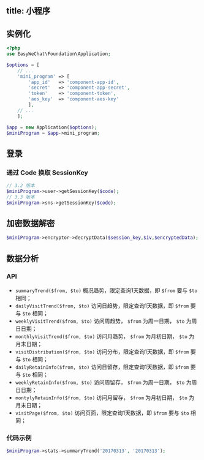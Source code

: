 title: 小程序
---

## 实例化

```php
<?php
use EasyWeChat\Foundation\Application;

$options = [
    // ...
    'mini_program' => [
        'app_id'   => 'component-app-id',
        'secret'   => 'component-app-secret',
        'token'    => 'component-token',
        'aes_key'  => 'component-aes-key'
        ],
    // ...
    ];

$app = new Application($options);
$miniProgram = $app->mini_program;
```

## 登录

### 通过 Code 换取 SessionKey

```php
// 3.2 版本
$miniProgram->user->getSessionKey($code);
// 3.3 版本
$miniProgram->sns->getSessionKey($code);
```

## 加密数据解密

```php
$miniProgram->encryptor->decryptData($session_key,$iv,$encryptedData);
```

## 数据分析

### API

- `summaryTrend($from, $to)` 概况趋势，限定查询1天数据，即 `$from` 要与 `$to` 相同；
- `dailyVisitTrend($from, $to)` 访问日趋势，限定查询1天数据，即 `$from` 要与 `$to` 相同；
- `weeklyVisitTrend($from, $to)` 访问周趋势， `$from` 为周一日期， `$to` 为周日日期；
- `monthlyVisitTrend($from, $to)` 访问月趋势， `$from` 为月初日期， `$to` 为月末日期；
- `visitDistribution($from, $to)` 访问分布，限定查询1天数据，即 `$from` 要与 `$to` 相同；
- `dailyRetainInfo($from, $to)` 访问日留存，限定查询1天数据，即 `$from` 要与 `$to` 相同；
- `weeklyRetainInfo($from, $to)` 访问周留存， `$from` 为周一日期， `$to` 为周日日期；
- `montylyRetainInfo($from, $to)` 访问月留存， `$from` 为月初日期， `$to` 为月末日期；
- `visitPage($from, $to)` 访问页面，限定查询1天数据，即 `$from` 要与 `$to` 相同；

### 代码示例

```php
$miniProgram->stats->summaryTrend('20170313', '20170313');
```
